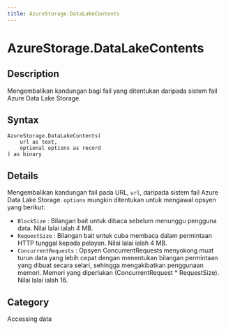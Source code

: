 ```yaml
---
title: AzureStorage.DataLakeContents
---
```


# AzureStorage.DataLakeContents


## Description

Mengembalikan kandungan bagi fail yang ditentukan daripada sistem fail Azure Data Lake Storage.


## Syntax

```powerquery
AzureStorage.DataLakeContents(
    url as text,
    optional options as record
) as binary
```


## Details

Mengembalikan kandungan fail pada URL, <code>url</code>, daripada sistem fail Azure Data Lake Storage. <code>options</code> mungkin ditentukan untuk mengawal opsyen yang berikut:    <ul><li><code>BlockSize</code> : Bilangan bait untuk dibaca sebelum menunggu pengguna data. Nilai lalai ialah 4 MB.</li><li><code>RequestSize</code> : Bilangan bait untuk cuba membaca dalam permintaan HTTP tunggal kepada pelayan. Nilai lalai ialah 4 MB.</li><li><code>ConcurrentRequests</code> : Opsyen ConcurrentRequests menyokong muat turun data yang lebih cepat dengan menentukan bilangan permintaan yang dibuat secara selari, sehingga mengakibatkan penggunaan memori. Memori yang diperlukan (ConcurrentRequest \* RequestSize). Nilai lalai ialah 16.</li></ul>



## Category
Accessing data

